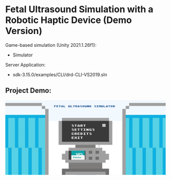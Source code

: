 # Fetal Ultrasound Simulation with a Robotic Haptic Device (Demo Version)

Game-based simulation (Unity 2021.1.26f1):

* Simulator

Server Application:

* sdk-3.15.0/examples/CLI/drd-CLI-VS2019.sln

## Project Demo:

[![Watch the demo](assets/demo.png)](https://github.com/surgical-vision/FetalUltrasoundSimulator-Unity-GameVersion/releases/tag/v1.0.0)

